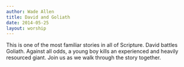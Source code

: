 ```yaml
---
author: Wade Allen
title: David and Goliath
date: 2014-05-25
layout: worship
---
```


This is one of the most familiar stories in all of Scripture. David battles Goliath. Against all odds, a young boy kills an experienced and heavily resourced giant. Join us as we walk through the story together.
